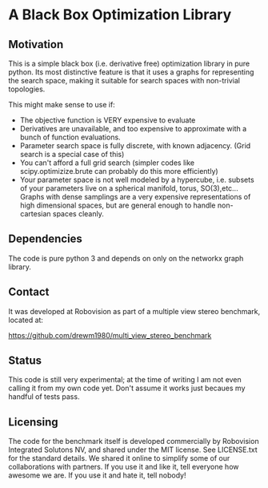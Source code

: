 # A Black Box Optimization Library

## Motivation
This is a simple black box (i.e. derivative free) optimization library in pure python. Its most distinctive feature is that it uses a graphs for representing the search space, making it suitable for search spaces with non-trivial topologies.

This might make sense to use if:
  * The objective function is VERY expensive to evaluate
  * Derivatives are unavailable, and too expensive to approximate with a bunch of function evaluations.
  * Parameter search space is fully discrete, with known adjacency. (Grid search is a special case of this)
  * You can't afford a full grid search (simpler codes like scipy.optimizize.brute can probably do this more efficiently) 
  * Your parameter space is not well modeled by a hypercube, i.e. subsets of your parameters live on a spherical manifold, torus, SO(3),etc... Graphs with dense samplings are a very expensive representations of high dimensional spaces, but are general enough to handle non-cartesian spaces cleanly.

## Dependencies

The code is pure python 3 and depends on only on the networkx graph library.

## Contact

It was developed at Robovision as part of a multiple view stereo benchmark, located at:

https://github.com/drewm1980/multi_view_stereo_benchmark

## Status

This code is still very experimental; at the time of writing I am not even calling it from my own code yet. Don't assume it works just becaues my handful of tests pass.

## Licensing

The code for the benchmark itself is developed commercially by Robovision Integrated Solutons NV, and shared under the MIT license. See LICENSE.txt for the standard details. We shared it online to simplify some of our collaborations with partners. If you use it and like it, tell everyone how awesome we are. If you use it and hate it, tell nobody!

